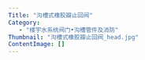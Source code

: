 ```yaml
---
Title: "沟槽式橡胶瓣止回阀"
Category:
   - "楼宇水系统阀门•沟槽管件及消防"
Thumbnail: "沟槽式橡胶瓣止回阀_head.jpg"
ContentImage: []
---
```

